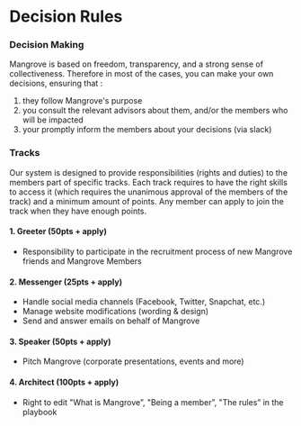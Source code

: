 # Decision Rules

### Decision Making

Mangrove is based on freedom, transparency, and a strong sense of collectiveness. Therefore in most of the cases, you can make your own decisions, ensuring that :  
1. they follow Mangrove's purpose  
2. you consult the relevant advisors about them, and/or the members who will be impacted  
3. your promptly inform the members about your decisions \(via slack\)



### Tracks

Our system is designed to provide responsibilities \(rights and duties\) to the members part of specific tracks. Each track requires to have the right skills to access it \(which requires the unanimous approval of the members of the track\) and a minimum amount of points. Any member can apply to join the track when they have enough points.

#### **1. Greeter \(50pts + apply\)**

* Responsibility to participate in the recruitment process of new Mangrove friends and Mangrove Members

#### 2. Messenger \(25pts + apply\)

* Handle social media channels \(Facebook, Twitter, Snapchat, etc.\)
* Manage website modifications \(wording & design\)
* Send and answer emails on behalf of Mangrove

#### 3. Speaker \(50pts + apply\)

* Pitch Mangrove \(corporate presentations, events and more\)

#### 4. Architect \(100pts + apply\)

* Right to edit "What is Mangrove”, "Being a member”, "The rules” in the playbook

  



